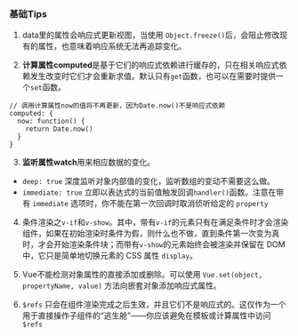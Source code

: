 ### 基础Tips
1. data里的属性会响应式更新视图，当使用 `Object.freeze()`后，会阻止修改现有的属性，也意味着响应系统无法再追踪变化。

2. **计算属性computed**是基于它们的响应式依赖进行缓存的，只在相关响应式依赖发生改变时它们才会重新求值。默认只有`get`函数，也可以在需要时提供一个`set`函数。
```
// 调用计算属性now的值将不再更新，因为Date.now()不是响应式依赖
computed: {
  now: function() {
    return Date.now()
  }
}
```

3. **监听属性watch**用来相应数据的变化。
  * `deep: true` 深度监听对象内部值的变化，监听数组的变动不需要这么做。
  *  `immediate: true` 立即以表达式的当前值触发回调`handler()`函数。注意在带有 `immediate` 选项时，你不能在第一次回调时取消侦听给定的 `property`

4. 条件渲染之`v-if`和`v-show`。其中，带有`v-if`的元素只有在满足条件时才会渲染组件，如果在初始渲染时条件为假，则什么也不做，直到条件第一次变为真时，才会开始渲染条件块；而带有`v-show`的元素始终会被渲染并保留在 DOM 中，它只是简单地切换元素的 CSS 属性 `display`。

5. Vue不能检测对象属性的直接添加或删除。可以使用 `Vue.set(object, propertyName, value)` 方法向嵌套对象添加响应式属性。

6. `$refs` 只会在组件渲染完成之后生效，并且它们不是响应式的。这仅作为一个用于直接操作子组件的“逃生舱”——你应该避免在模板或计算属性中访问 `$refs`